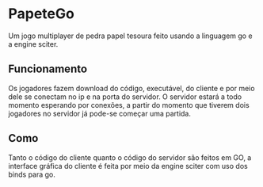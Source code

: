 # PapeteGo
Um jogo multiplayer de pedra papel tesoura feito usando a linguagem go e a engine sciter.

## Funcionamento
Os jogadores fazem download do código, executável, do cliente e por meio dele se conectam no ip e na porta do servidor. O servidor estará a todo momento esperando por conexões, a partir do momento que tiverem dois jogadores no servidor já pode-se começar uma partida.

## Como
Tanto o código do cliente quanto o código do servidor são feitos em GO, a interface gráfica do cliente é feita por meio da engine sciter com uso dos binds para go.
